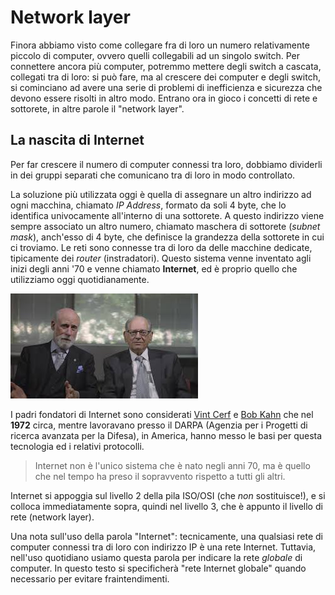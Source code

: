 # Network layer

Finora abbiamo visto come collegare fra di loro un numero relativamente piccolo di computer, ovvero quelli collegabili ad un singolo switch. Per connettere ancora più computer, potremmo mettere degli switch a cascata, collegati tra di loro: si può fare, ma al crescere dei computer e degli switch, si cominciano ad avere una serie di problemi di inefficienza e sicurezza che devono essere risolti in altro modo. Entrano ora in gioco i concetti di rete e sottorete, in altre parole il "network layer".

## La nascita di Internet
Per far crescere il numero di computer connessi tra loro, dobbiamo dividerli in dei gruppi separati che comunicano tra di loro in modo controllato.

La soluzione più utilizzata oggi è quella di assegnare un altro indirizzo ad ogni macchina, chiamato _IP Address_, formato da soli 4 byte, che lo identifica univocamente all'interno di una sottorete. A questo indirizzo viene sempre associato un altro numero, chiamato maschera di sottorete (_subnet mask_), anch'esso di 4 byte, che definisce la grandezza della sottorete in cui ci troviamo. Le reti sono connesse tra di loro da delle macchine dedicate, tipicamente dei _router_ (instradatori). Questo sistema venne inventato agli inizi degli anni '70 e venne chiamato **Internet**, ed è proprio quello che utilizziamo oggi quotidianamente.

<p class="img-container">
<img class="right_side w35p" title="vint-bob" alt="vint-bob" src="assets/vint-bob.jpg">

I padri fondatori di Internet sono considerati [Vint Cerf](https://it.wikipedia.org/wiki/Vint_Cerf) e [Bob Kahn](https://it.wikipedia.org/wiki/Robert_Kahn) che nel **1972** circa, mentre lavoravano presso il DARPA (Agenzia per i Progetti di ricerca avanzata per la Difesa), in America, hanno messo le basi per questa tecnologia ed i relativi protocolli.
</p>

> Internet non è l'unico sistema che è nato negli anni 70, ma è quello che nel tempo ha preso il sopravvento rispetto a tutti gli altri.

Internet si appoggia sul livello 2 della pila ISO/OSI (che _non_ sostituisce!), e si colloca immediatamente sopra, quindi nel livello 3, che è appunto il livello di rete (network layer).

Una nota sull'uso della parola "Internet": tecnicamente, una qualsiasi rete di computer connessi tra di loro con indirizzo IP è una rete Internet. Tuttavia, nell'uso quotidiano usiamo questa parola per indicare la rete _globale_ di computer. In questo testo si specificherà "rete Internet globale" quando necessario per evitare fraintendimenti.
